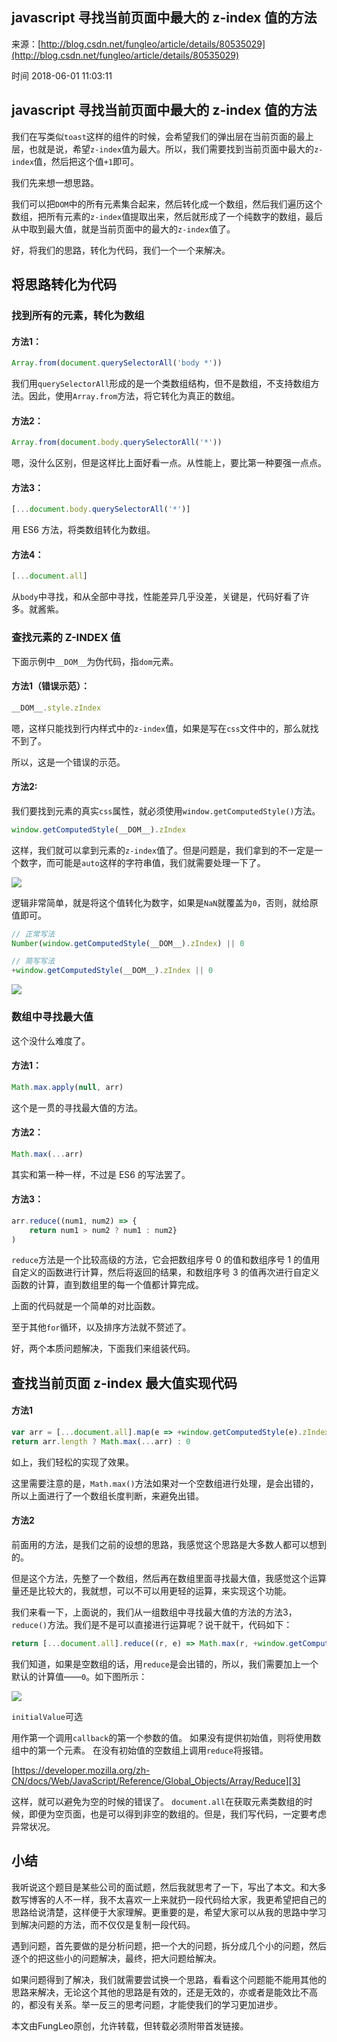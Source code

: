 ## javascript 寻找当前页面中最大的 z-index 值的方法

来源：[http://blog.csdn.net/fungleo/article/details/80535029](http://blog.csdn.net/fungleo/article/details/80535029)

时间 2018-06-01 11:03:11

 
## javascript 寻找当前页面中最大的 z-index 值的方法
 
我们在写类似`toast`这样的组件的时候，会希望我们的弹出层在当前页面的最上层，也就是说，希望`z-index`值为最大。所以，我们需要找到当前页面中最大的`z-index`值，然后把这个值`+1`即可。
 
我们先来想一想思路。
 
我们可以把`DOM`中的所有元素集合起来，然后转化成一个数组，然后我们遍历这个数组，把所有元素的`z-index`值提取出来，然后就形成了一个纯数字的数组，最后从中取到最大值，就是当前页面中的最大的`z-index`值了。
 
好，将我们的思路，转化为代码，我们一个一个来解决。
 
## 将思路转化为代码
 
### 找到所有的元素，转化为数组
 
#### 方法1：
 
```js
Array.from(document.querySelectorAll('body *'))
```
 
我们用`querySelectorAll`形成的是一个类数组结构，但不是数组，不支持数组方法。因此，使用`Array.from`方法，将它转化为真正的数组。
 
#### 方法2：
 
```js
Array.from(document.body.querySelectorAll('*'))
```
 
嗯，没什么区别，但是这样比上面好看一点。从性能上，要比第一种要强一点点。
 
#### 方法3：
 
```js
[...document.body.querySelectorAll('*')]
```
 
用 ES6 方法，将类数组转化为数组。
 
#### 方法4：
 
```js
[...document.all]
```
 
从`body`中寻找，和从全部中寻找，性能差异几乎没差，关键是，代码好看了许多。就酱紫。
 
### 查找元素的 Z-INDEX 值
 
下面示例中`__DOM__`为伪代码，指`dom`元素。
 
#### 方法1（错误示范）：
 
```js
__DOM__.style.zIndex
```
 
嗯，这样只能找到行内样式中的`z-index`值，如果是写在`css`文件中的，那么就找不到了。
 
所以，这是一个错误的示范。
 
#### 方法2:
 
我们要找到元素的真实`css`属性，就必须使用`window.getComputedStyle()`方法。
 
```js
window.getComputedStyle(__DOM__).zIndex
```
 
这样，我们就可以拿到元素的`z-index`值了。但是问题是，我们拿到的不一定是一个数字，而可能是`auto`这样的字符串值，我们就需要处理一下了。
 
![][0]
 
逻辑非常简单，就是将这个值转化为数字，如果是`NaN`就覆盖为`0`，否则，就给原值即可。
 
```js
// 正常写法
Number(window.getComputedStyle(__DOM__).zIndex) || 0

// 简写写法
+window.getComputedStyle(__DOM__).zIndex || 0
```
 
![][1]
 
### 数组中寻找最大值
 
这个没什么难度了。
 
#### 方法1：
 
```js
Math.max.apply(null, arr)
```
 
这个是一贯的寻找最大值的方法。
 
#### 方法2：
 
```js
Math.max(...arr)
```
 
其实和第一种一样，不过是 ES6 的写法罢了。
 
#### 方法3：
 
```js
arr.reduce((num1, num2) => {
    return num1 > num2 ? num1 : num2}
)
```
 `reduce`方法是一个比较高级的方法，它会把数组序号 0 的值和数组序号 1 的值用自定义的函数进行计算，然后将返回的结果，和数组序号 3 的值再次进行自定义函数的计算，直到数组里的每一个值都计算完成。
 
上面的代码就是一个简单的对比函数。
 
至于其他`for`循环，以及排序方法就不赘述了。
 
好，两个本质问题解决，下面我们来组装代码。
 
## 查找当前页面 z-index 最大值实现代码
 
#### 方法1
 
```js
var arr = [...document.all].map(e => +window.getComputedStyle(e).zIndex || 0)
return arr.length ? Math.max(...arr) : 0
```
 
如上，我们轻松的实现了效果。
 
这里需要注意的是，`Math.max()`方法如果对一个空数组进行处理，是会出错的，所以上面进行了一个数组长度判断，来避免出错。
 
#### 方法2
 
前面用的方法，是我们之前的设想的思路，我感觉这个思路是大多数人都可以想到的。
 
但是这个方法，先整了一个数组，然后再在数组里面寻找最大值，我感觉这个运算量还是比较大的，我就想，可以不可以用更轻的运算，来实现这个功能。
 
我们来看一下，上面说的，我们从一组数组中寻找最大值的方法的方法3，`reduce()`方法。我们是不是可以直接进行运算呢？说干就干，代码如下：
 
```js
return [...document.all].reduce((r, e) => Math.max(r, +window.getComputedStyle(e).zIndex || 0), 0)
```
 
我们知道，如果是空数组的话，用`reduce`是会出错的，所以，我们需要加上一个默认的计算值——`0`。如下图所示：
 
![][2]
 
  `initialValue`可选
 
用作第一个调用`callback`的第一个参数的值。 如果没有提供初始值，则将使用数组中的第一个元素。 在没有初始值的空数组上调用`reduce`将报错。
 
  [https://developer.mozilla.org/zh-CN/docs/Web/JavaScript/Reference/Global_Objects/Array/Reduce][3] 
 
 
这样，就可以避免为空的时候的错误了。
 `document.all`在获取元素类数组的时候，即便为空页面，也是可以得到非空的数组的。但是，我们写代码，一定要考虑异常状况。
 
## 小结
 
我听说这个题目是某些公司的面试题，然后我就思考了一下，写出了本文。和大多数写博客的人不一样，我不太喜欢一上来就扔一段代码给大家，我更希望把自己的思路给说清楚，这样便于大家理解。更重要的是，希望大家可以从我的思路中学习到解决问题的方法，而不仅仅是复制一段代码。
 
遇到问题，首先要做的是分析问题，把一个大的问题，拆分成几个小的问题，然后逐个的把这些小的问题解决，最终，把大问题给解决。
 
如果问题得到了解决，我们就需要尝试换一个思路，看看这个问题能不能用其他的思路来解决，无论这个其他的思路是有效的，还是无效的，亦或者是能效比不高的，都没有关系。举一反三的思考问题，才能使我们的学习更加进步。
 
本文由FungLeo原创，允许转载，但转载必须附带首发链接。
 


[3]: https://developer.mozilla.org/zh-CN/docs/Web/JavaScript/Reference/Global_Objects/Array/Reduce
[0]: https://img1.tuicool.com/yIZRZjR.png 
[1]: https://img2.tuicool.com/I7FruuV.png 
[2]: https://img0.tuicool.com/A7RRRjQ.png 